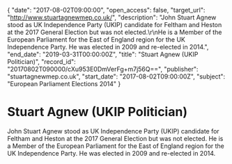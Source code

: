 {
  "date": "2017-08-02T09:00:00", 
  "open_access": false, 
  "target_url": "http://www.stuartagnewmep.co.uk/", 
  "description": "John Stuart Agnew stood as UK Independence Party (UKIP) candidate for Feltham and Heston at the 2017 General Election but was not elected.\r\nHe is a Member of the European Parliament for the East of England region for the UK Independence Party. He was elected in 2009 and re-elected in 2014.", 
  "end_date": "2019-03-31T00:00:00Z", 
  "title": "Stuart Agnew (UKIP Politician)", 
  "record_id": "20170802T090000/cXu953E0DmVerFg+m7j56Q==", 
  "publisher": "stuartagnewmep.co.uk", 
  "start_date": "2017-08-02T09:00:00Z", 
  "subject": "European Parliament Elections 2014"
}

# Stuart Agnew (UKIP Politician)

John Stuart Agnew stood as UK Independence Party (UKIP) candidate for Feltham and Heston at the 2017 General Election but was not elected.
He is a Member of the European Parliament for the East of England region for the UK Independence Party. He was elected in 2009 and re-elected in 2014.